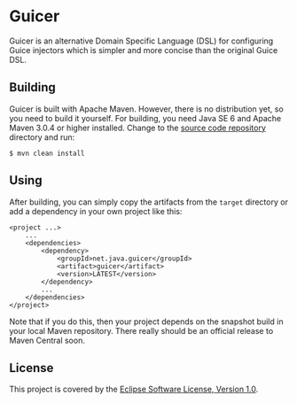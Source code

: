 # Guicer

Guicer is an alternative Domain Specific Language (DSL) for configuring Guice
injectors which is simpler and more concise than the original Guice DSL.

## Building

Guicer is built with Apache Maven.
However, there is no distribution yet, so you need to build it yourself.
For building, you need Java SE 6 and Apache Maven 3.0.4 or higher installed.
Change to the [source code repository] directory and run:

    $ mvn clean install

## Using

After building, you can simply copy the artifacts from the `target` directory
or add a dependency in your own project like this:

    <project ...>
        ...
        <dependencies>
            <dependency>
                <groupId>net.java.guicer</groupId>
                <artifact>guicer</artifact>
                <version>LATEST</version>
            </dependency>
            ...
        </dependencies>
    </project>

Note that if you do this, then your project depends on the snapshot build in
your local Maven repository.
There really should be an official release to Maven Central soon.

## License

This project is covered by the [Eclipse Software License, Version 1.0][ESL-1.0].

[Guice]: http://code.google.com/p/google-guice/
[Source Code Repository]: http://github.com/christian-schlichtherle/guicer
[ESL-1.0]: http://www.eclipse.org/legal/epl-v10.html
